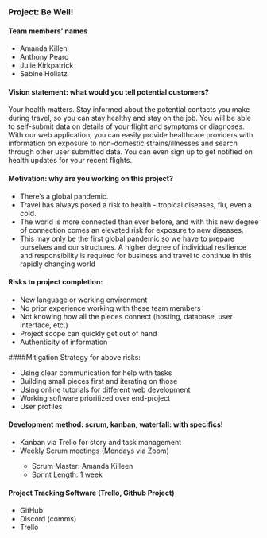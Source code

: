 ### Project: Be Well!
#### Team members' names
<ul>
<li>Amanda Killen</li>
<li>Anthony Pearo</li>
<li>Julie Kirkpatrick</li>
<li>Sabine Hollatz</li>
</ul>

#### Vision statement: what would you tell potential customers?
Your health matters. Stay informed about the potential contacts you make during travel, so you can stay healthy and stay on the job. You will be able to self-submit data on details of your flight and symptoms or diagnoses. With our web application, you can easily provide healthcare providers with information on exposure to non-domestic strains/illnesses and search through other user submitted data. You can even sign up to get notified on health updates for your recent flights.

#### Motivation: why are you working on this project?
<ul>
<li>There’s a global pandemic.</li>
<li>Travel has always posed a risk to health - tropical diseases, flu, even a cold.</li>
<li>The world is more connected than ever before, and with this new degree of connection comes an elevated risk for exposure to new diseases.</li>
<li>
This may only be the first global pandemic so we have to prepare ourselves and our 
structures. A higher degree of individual resilience and responsibility is required for business and travel to continue in this rapidly changing world</li>
</ul>



#### Risks to project completion:
<ul>
<li>New language or working environment</li>
<li>No prior experience working with these team members</li>
<li>Not knowing how all the pieces connect (hosting, database, user interface, etc.)</li>
<li>Project scope can quickly get out of hand </li>
<li>Authenticity of information</li>
</ul>


####Mitigation Strategy for above risks:
<ul>
<li>Using clear communication for help with tasks</li>
<li>Building small pieces first and iterating on those</li>
<li>Using online tutorials for different web development</li>
<li>Working software prioritized over end-project</li>
<li>User profiles</li>
</ul>


#### Development method: scrum, kanban, waterfall: with specifics!
<ul>
<li>Kanban via Trello for story and task management</li>
<li>Weekly Scrum meetings (Mondays via Zoom)</li>
 <ul>
<li>Scrum Master: Amanda Killeen</li>
<li>Sprint Length: 1 week</li>
</ul>
</ul>

 
#### Project Tracking Software (Trello, Github Project)

<ul>
<li>GitHub</li>
<li>Discord (comms)</li>
<li>Trello</li>
</ul>



